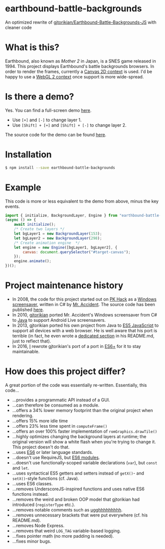 # earthbound-battle-backgrounds
An optimized rewrite of [gjtorikian/Earthbound-Battle-Backgrounds-JS](https://github.com/gjtorikian/Earthbound-Battle-Backgrounds-JS) with cleaner code

# What is this?
Earthbound, also known as *Mother 2* in Japan, is a SNES game released in 1994. This project displays Earthbound's battle backgrounds browsers. In order to render the frames, currently a [Canvas 2D context](https://www.w3.org/TR/2dcontext/) is used. I'd be happy to use a [WebGL 2 context](https://www.khronos.org/registry/webgl/specs/latest/2.0/) once support is more wide-spread.

# Is there a demo?
Yes. You can find a full-screen demo [here](https://kdex.github.io/earthbound-battle-backgrounds).
- Use `[+]` and `[-]` to change layer 1.
- Use `[Shift] + [+]` and `[Shift] + [-]` to change layer 2.

The source code for the demo can be found [here](https://github.com/kdex/kdex.github.io/tree/master/earthbound-battle-backgrounds).

# Installation
```bash
$ npm install --save earthbound-battle-backgrounds
```

# Example
This code is more or less equivalent to the demo from above, minus the key events.
```js
import { initialize, BackgroundLayer, Engine } from "earthbound-battle-backgrounds";
(async () => {
	await initialize();
	/* Create two layers */
	let bgLayer1 = new BackgroundLayer(153);
	let bgLayer2 = new BackgroundLayer(298);
	/* Create animation engine  */
	let engine = new Engine([bgLayer1, bgLayer2], {
		canvas: document.querySelector("#target-canvas");
	});
	engine.animate();
})();
```

# Project maintenance history
- In 2008, the code for this project started out on [PK Hack](http://starmen.net/pkhack/) as a [Windows screensaver](https://forum.starmen.net/forum/Fan/Games/Kraken-EB-Battle-Animation-Screensaver/first), written in C# by [Mr. Accident](https://forum.starmen.net/members/168). The source code has been published [here](https://github.com/gjtorikian/kraken).
- In 2010, [gjtorikian](https://github.com/gjtorikian) ported Mr. Accident's Windows screensaver from C# to [Java](https://github.com/gjtorikian/Earthbound-Battle-Backgrounds) to support Android Live screensavers.
- In 2013, gjtorikian ported his own project from Java to [ES5 JavaScript](https://github.com/gjtorikian/Earthbound-Battle-Backgrounds-JS) to support all devices with a web browser. He is well aware that his port is terrible (in fact, he even wrote a [dedicated section](https://github.com/gjtorikian/Earthbound-Battle-Backgrounds-JS/blob/gh-pages/README.md#why-is-this-code-so-terrible) in his README.md, just to reflect that).
- In 2016, [I](https://github.com/kdex) rewrote gjtorikian's port of a port in [ES6+](https://github.com/kdex/earthbound-battle-backgrounds) for it to stay maintainable.

# How does this project differ?
A great portion of the code was essentially re-written. Essentially, this code…
- …provides a programmatic API instead of a GUI.
- …can therefore be consumed as a module.
- …offers a 34% lower memory footprint than the original project when rendering.
- …offers 15% more idle time
- …offers 23% less time spent in `computeFrame()`
- …offers an over 100% faster implementation of `romGraphics.drawTile()`
- …highly optimizes changing the background layers at runtime; the original version will show a white flash when you're trying to change it. This project doesn't do that.
- …uses [ES6](http://www.ecma-international.org/ecma-262/6.0/) or later language standards.
- …doesn't use RequireJS, but [ES6 modules](http://www.2ality.com/2014/09/es6-modules-final.html).
- …doesn't use functionally-scoped variable declarations (`var`), but `const` and `let`.
- …uses syntactical ES5 getters and setters instead of `getX()`- and `setX()`-style functions (cf. Java).
- …uses ES6 classes.
- …removes UnderscoreJS-inspired functions and uses native ES6 functions instead.
- …removes the weird and broken OOP model that gjtorikian had introduced (`registerType` etc.).
- …removes notable comments such as [ugghhhhhhhhh](https://github.com/gjtorikian/Earthbound-Battle-Backgrounds-JS/blob/gh-pages/src/read_bgs_dat.js#L27).
- …removes unnecessary brackets that were put everywhere (cf. his README.md).
- …removes Node Express.
- …removes that weird `LOG_TAG` variable-based logging.
- …fixes pointer math (no more padding is needed).
- …fixes minor bugs.